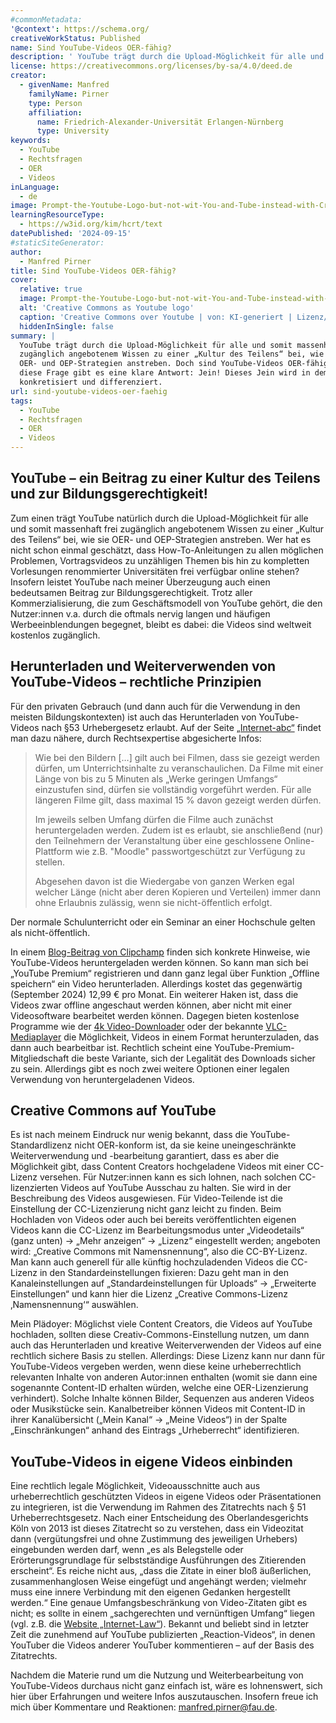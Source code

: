 ```yaml
---
#commonMetadata:
'@context': https://schema.org/
creativeWorkStatus: Published
name: Sind YouTube-Videos OER-fähig?
description: ' YouTube trägt durch die Upload-Möglichkeit für alle und somit massenhaft frei zugänglich angebotenem Wissen zu einer „Kultur des Teilens“ bei, wie sie OER- und OEP-Strategien anstreben. Doch sind YouTube-Videos OER-fähig? Auf diese Frage gibt es eine klare Antwort: Jein! Dieses Jein wird in dem Beitrag konkretisiert und differenziert.'
license: https://creativecommons.org/licenses/by-sa/4.0/deed.de
creator:
  - givenName: Manfred
    familyName: Pirner
    type: Person
    affiliation:
      name: Friedrich-Alexander-Universität Erlangen-Nürnberg
      type: University
keywords:
  - YouTube
  - Rechtsfragen
  - OER
  - Videos
inLanguage:
  - de
image: Prompt-the-Youtube-Logo-but-not-wit-You-and-Tube-instead-with-Creative-and-Commons.png
learningResourceType:
  - https://w3id.org/kim/hcrt/text
datePublished: '2024-09-15'
#staticSiteGenerator:
author:
  - Manfred Pirner
title: Sind YouTube-Videos OER-fähig?
cover:
  relative: true
  image: Prompt-the-Youtube-Logo-but-not-wit-You-and-Tube-instead-with-Creative-and-Commons.png
  alt: 'Creative Commons as Youtube logo'
  caption: 'Creative Commons over Youtube | von: KI-generiert | Lizenz/Rechte: CC0'
  hiddenInSingle: false
summary: |
  YouTube trägt durch die Upload-Möglichkeit für alle und somit massenhaft frei 
  zugänglich angebotenem Wissen zu einer „Kultur des Teilens“ bei, wie sie 
  OER- und OEP-Strategien anstreben. Doch sind YouTube-Videos OER-fähig? Auf 
  diese Frage gibt es eine klare Antwort: Jein! Dieses Jein wird in dem Beitrag 
  konkretisiert und differenziert.
url: sind-youtube-videos-oer-faehig
tags:
  - YouTube
  - Rechtsfragen
  - OER
  - Videos
---
```


## YouTube – ein Beitrag zu einer Kultur des Teilens und zur Bildungsgerechtigkeit!

Zum einen trägt YouTube natürlich durch die Upload-Möglichkeit für alle und somit massenhaft frei zugänglich angebotenem Wissen zu einer „Kultur des Teilens“ bei, wie sie OER- und OEP-Strategien anstreben. Wer hat es nicht schon einmal geschätzt, dass How-To-Anleitungen zu allen möglichen Problemen, Vortragsvideos zu unzähligen Themen bis hin zu kompletten Vorlesungen renommierter Universitäten frei verfügbar online stehen? Insofern leistet YouTube nach meiner Überzeugung auch einen bedeutsamen Beitrag zur Bildungsgerechtigkeit. Trotz aller Kommerzialisierung, die zum Geschäftsmodell von YouTube gehört, die den Nutzer:innen v.a. durch die oftmals nervig langen und häufigen Werbeeinblendungen begegnet, bleibt es dabei: die Videos sind weltweit kostenlos zugänglich.

## Herunterladen und Weiterverwenden von YouTube-Videos – rechtliche Prinzipien

Für den privaten Gebrauch (und dann auch für die Verwendung in den meisten Bildungskontexten) ist auch das Herunterladen von YouTube-Videos nach §53 Urhebergesetz erlaubt. Auf der Seite [„Internet-abc“](https://www.internet-abc.de/lehrkraefte/praxishilfen/urheberrecht-in-der-schule/) findet man dazu nähere, durch Rechtsexpertise abgesicherte Infos:

> Wie bei den Bildern […] gilt auch bei Filmen, dass sie gezeigt werden dürfen, um Unterrichtsinhalte zu veranschaulichen. Da Filme mit einer Länge von bis zu 5 Minuten als „Werke geringen Umfangs“ einzustufen sind, dürfen sie vollständig vorgeführt werden. Für alle längeren Filme gilt, dass maximal 15 % davon gezeigt werden dürfen. 
> 
> Im jeweils selben Umfang dürfen die Filme auch zunächst heruntergeladen werden. Zudem ist es erlaubt, sie anschließend (nur) den Teilnehmern der Veranstaltung über eine geschlossene Online-Plattform wie z.B. "Moodle" passwortgeschützt zur Verfügung zu stellen. 
> 
> Abgesehen davon ist die Wiedergabe von ganzen Werken egal welcher Länge (nicht aber deren Kopieren und Verteilen) immer dann ohne Erlaubnis zulässig, wenn sie nicht-öffentlich erfolgt. 

Der normale Schulunterricht oder ein Seminar an einer Hochschule gelten als nicht-öffentlich.

In einem [Blog-Beitrag von Clipchamp](https://clipchamp.com/de/blog/youtube-videos-herunterladen/) finden sich konkrete Hinweise, wie YouTube-Videos heruntergeladen werden können. So kann man sich bei „YouTube Premium“ registrieren und dann ganz legal über Funktion „Offline speichern“ ein Video herunterladen. Allerdings kostet das gegenwärtig (September 2024) 12,99 € pro Monat. Ein weiterer Haken ist, dass die Videos zwar offline angeschaut werden können, aber nicht mit einer Videosoftware bearbeitet werden können. Dagegen bieten kostenlose Programme wie der [4k Video-Downloader](https://www.4kdownload.com/-54) oder der bekannte [VLC-Mediaplayer](https://www.vlc.de/) die Möglichkeit, Videos in einem Format herunterzuladen, das dann auch bearbeitbar ist. Rechtlich scheint eine YouTube-Premium-Mitgliedschaft die beste Variante, sich der Legalität des Downloads sicher zu sein. Allerdings gibt es noch zwei weitere Optionen einer legalen Verwendung von heruntergeladenen Videos.

## Creative Commons auf YouTube

Es ist nach meinem Eindruck nur wenig bekannt, dass die YouTube-Standardlizenz nicht OER-konform ist, da sie keine uneingeschränkte Weiterverwendung und -bearbeitung garantiert, dass es aber die Möglichkeit gibt, dass Content Creators hochgeladene Videos mit einer CC-Lizenz versehen. Für Nutzer:innen kann es sich lohnen, nach solchen CC-lizenzierten Videos auf YouTube Ausschau zu halten. Sie wird in der Beschreibung des Videos ausgewiesen. Für Video-Teilende ist die Einstellung der CC-Lizenzierung nicht ganz leicht zu finden. Beim Hochladen von Videos oder auch bei bereits veröffentlichten eigenen Videos kann die CC-Lizenz im Bearbeitungsmodus unter „Videodetails“ (ganz unten) -> „Mehr anzeigen“ -> „Lizenz“ eingestellt werden; angeboten wird: „Creative Commons mit Namensnennung“, also die CC-BY-Lizenz. Man kann auch generell für alle künftig hochzuladenden Videos die CC-Lizenz in den Standardeinstellungen fixieren: Dazu geht man in den Kanaleinstellungen auf „Standardeinstellungen für Uploads“ -> „Erweiterte Einstellungen“ und kann hier die Lizenz „Creative Commons-Lizenz ‚Namensnennung‘“ auswählen. 

Mein Plädoyer: Möglichst viele Content Creators, die Videos auf YouTube hochladen, sollten diese Creativ-Commons-Einstellung nutzen, um dann auch das Herunterladen und kreative Weiterverwenden der Videos auf eine rechtlich sichere Basis zu stellen. Allerdings: Diese Lizenz kann nur dann für YouTube-Videos vergeben werden, wenn diese keine urheberrechtlich relevanten Inhalte von anderen Autor:innen enthalten (womit sie dann eine sogenannte Content-ID erhalten würden, welche eine OER-Lizenzierung verhindert). Solche Inhalte können Bilder, Sequenzen aus anderen Videos oder Musikstücke sein. Kanalbetreiber können Videos mit Content-ID in ihrer Kanalübersicht („Mein Kanal“ -> „Meine Videos“) in der Spalte „Einschränkungen“ anhand des Eintrags „Urheberrecht“ identifizieren. 

## YouTube-Videos in eigene Videos einbinden

Eine rechtlich legale Möglichkeit, Videoausschnitte auch aus urheberrechtlich geschützten Videos in eigene Videos oder Präsentationen zu integrieren, ist die Verwendung im Rahmen des Zitatrechts nach § 51 Urheberrechtsgesetz. Nach einer Entscheidung des Oberlandesgerichts Köln von 2013 ist dieses Zitatrecht so zu verstehen, dass ein Videozitat dann (vergütungsfrei und ohne Zustimmung des jeweiligen Urhebers) eingebunden werden darf, wenn „es als Belegstelle oder Erörterungsgrundlage für selbstständige Ausführungen des Zitierenden erscheint“. Es reiche nicht aus, „dass die Zitate in einer bloß äußerlichen, zusammenhanglosen Weise eingefügt und angehängt werden; vielmehr muss eine innere Verbindung mit den eigenen Gedanken hergestellt werden.“  Eine genaue Umfangsbeschränkung von Video-Zitaten gibt es nicht; es sollte in einem „sachgerechten und vernünftigen Umfang“ liegen (vgl. z.B. die [Website „Internet-Law“](https://www.internet-law.de/2014/01/zitatrecht-fuer-die-einblendung-von-filmausschnitten-in-you-tube-video.html)). Bekannt und beliebt sind in letzter Zeit die zunehmend auf YouTube publizierten „Reaction-Videos“, in denen YouTuber die Videos anderer YouTuber kommentieren – auf der Basis des Zitatrechts.  

Nachdem die Materie rund um die Nutzung und Weiterbearbeitung von YouTube-Videos durchaus nicht ganz einfach ist, wäre es lohnenswert, sich hier über Erfahrungen und weitere Infos auszutauschen. Insofern freue ich mich über Kommentare und Reaktionen: [manfred.pirner@fau.de](mailto:manfred.pirner@fau.de).


 

